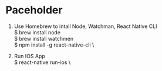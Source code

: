 # Paceholder

1. Use Homebrew to intall Node, Watchman, React Native CLI \
$ brew install node \
$ brew install watchmen \
$ npm install -g react-native-cli \

2. Run IOS App \
$ react-native run-ios \
